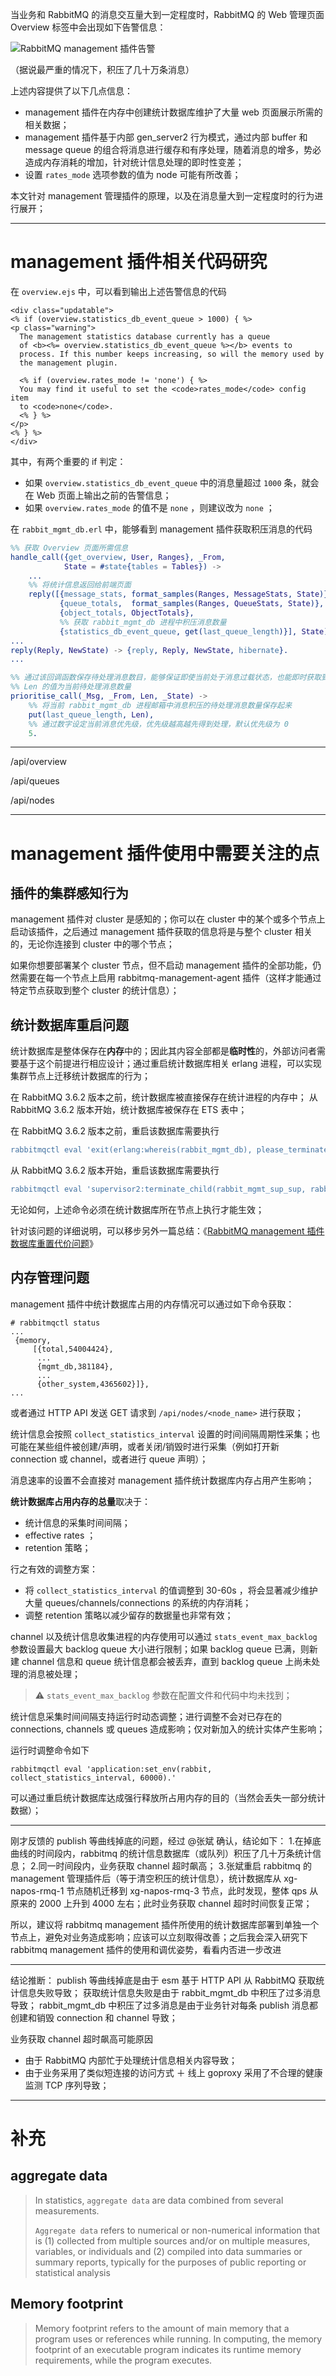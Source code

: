 

当业务和 RabbitMQ 的消息交互量大到一定程度时，RabbitMQ 的 Web 管理页面 Overview 标签中会出现如下告警信息：

![RabbitMQ management 插件告警](https://raw.githubusercontent.com/moooofly/ImageCache/master/Pictures/managerment%20statistics%20database%20%E8%BF%87%E8%BD%BD%E9%97%AE%E9%A2%98.png "RabbitMQ management 插件告警")

（据说最严重的情况下，积压了几十万条消息）

上述内容提供了以下几点信息：
- management 插件在内存中创建统计数据库维护了大量 web 页面展示所需的相关数据；
- management 插件基于内部 gen_server2 行为模式，通过内部 buffer 和 message queue 的组合将消息进行缓存和有序处理，随着消息的增多，势必造成内存消耗的增加，针对统计信息处理的即时性变差；
- 设置 `rates_mode` 选项参数的值为 node 可能有所改善；


本文针对 management 管理插件的原理，以及在消息量大到一定程度时的行为进行展开；

----------

# management 插件相关代码研究

在 `overview.ejs` 中，可以看到输出上述告警信息的代码

```ejs
<div class="updatable">
<% if (overview.statistics_db_event_queue > 1000) { %>
<p class="warning">
  The management statistics database currently has a queue
  of <b><%= overview.statistics_db_event_queue %></b> events to
  process. If this number keeps increasing, so will the memory used by
  the management plugin.

  <% if (overview.rates_mode != 'none') { %>
  You may find it useful to set the <code>rates_mode</code> config item
  to <code>none</code>.
  <% } %>
</p>
<% } %>
</div>
```
其中，有两个重要的 if 判定：
- 如果 `overview.statistics_db_event_queue` 中的消息量超过 `1000` 条，就会在 Web 页面上输出之前的告警信息；
- 如果 `overview.rates_mode` 的值不是 `none` ，则建议改为 `none` ；


在 `rabbit_mgmt_db.erl` 中，能够看到 management 插件获取积压消息的代码

```erlang
%% 获取 Overview 页面所需信息       
handle_call({get_overview, User, Ranges}, _From,
            State = #state{tables = Tables}) ->
    ...
    %% 将统计信息返回给前端页面
    reply([{message_stats, format_samples(Ranges, MessageStats, State)},
           {queue_totals,  format_samples(Ranges, QueueStats, State)},
           {object_totals, ObjectTotals},
           %% 获取 rabbit_mgmt_db 进程中积压消息数量
           {statistics_db_event_queue, get(last_queue_length)}], State);
...
reply(Reply, NewState) -> {reply, Reply, NewState, hibernate}.
...
```

```erlang
%% 通过该回调函数保存待处理消息数目，能够保证即使当前处于消息过载状态，也能即时获取到数值；
%% Len 的值为当前待处理消息数量
prioritise_call(_Msg, _From, Len, _State) ->
    %% 将当前 rabbit_mgmt_db 进程邮箱中消息积压的待处理消息数量保存起来
    put(last_queue_length, Len),
    %% 通过数字设定当前消息优先级，优先级越高越先得到处理，默认优先级为 0
    5.
```


----------


/api/overview

/api/queues

/api/nodes

----------

# management 插件使用中需要关注的点


## 插件的集群感知行为
management 插件对 cluster 是感知的；你可以在 cluster 中的某个或多个节点上启动该插件，之后通过 management 插件获取的信息将是与整个 cluster 相关的，无论你连接到 cluster 中的哪个节点；

如果你想要部署某个 cluster 节点，但不启动 management 插件的全部功能，仍然需要在每一个节点上启用 rabbitmq-management-agent 插件（这样才能通过特定节点获取到整个 cluster 的统计信息）；


## 统计数据库重启问题

统计数据库是整体保存在**内存**中的；因此其内容全部都是**临时性**的，外部访问者需要基于这个前提进行相应设计；通过重启统计数据库相关 erlang 进程，可以实现集群节点上迁移统计数据库的行为；

在 RabbitMQ 3.6.2 版本之前，统计数据库被直接保存在统计进程的内存中；
从 RabbitMQ 3.6.2 版本开始，统计数据库被保存在 ETS 表中；

在 RabbitMQ 3.6.2 版本之前，重启该数据库需要执行

```erlang
rabbitmqctl eval 'exit(erlang:whereis(rabbit_mgmt_db), please_terminate).'
```

从 RabbitMQ 3.6.2 版本开始，重启该数据库需要执行

```erlang
rabbitmqctl eval 'supervisor2:terminate_child(rabbit_mgmt_sup_sup, rabbit_mgmt_sup), rabbit_mgmt_sup_sup:start_child().'
```

无论如何，上述命令必须在统计数据库所在节点上执行才能生效；

针对该问题的详细说明，可以移步另外一篇总结：《[RabbitMQ management 插件数据库重置代价问题](https://github.com/moooofly/MarkSomethingDown/blob/master/RabbitMQ%20management%20%E6%8F%92%E4%BB%B6%E6%95%B0%E6%8D%AE%E5%BA%93%E9%87%8D%E7%BD%AE%E4%BB%A3%E4%BB%B7%E9%97%AE%E9%A2%98.md)》


## 内存管理问题

management 插件中统计数据库占用的内存情况可以通过如下命令获取：

```shell
# rabbitmqctl status
...
 {memory,
     [{total,54004424},
      ...
      {mgmt_db,381184},
      ...
      {other_system,4365602}]},
...
```

或者通过 HTTP API 发送 GET 请求到 `/api/nodes/<node_name>` 进行获取；

统计信息会按照 `collect_statistics_interval` 设置的时间间隔周期性采集；也可能在某些组件被创建/声明，或者关闭/销毁时进行采集（例如打开新 connection 或 channel，或者进行 queue 声明）；

消息速率的设置不会直接对 management 插件统计数据库内存占用产生影响；

**统计数据库占用内存的总量**取决于：
- 统计信息的采集时间间隔；
- effective rates ；
- retention 策略；

行之有效的调整方案：
- 将 `collect_statistics_interval` 的值调整到 30-60s ，将会显著减少维护大量 queues/channels/connections 的系统的内存消耗；
- 调整 retention 策略以减少留存的数据量也非常有效；

channel 以及统计信息收集进程的内存使用可以通过 `stats_event_max_backlog` 参数设置最大 backlog queue 大小进行限制；如果 backlog queue 已满，则新建 channel 信息和 queue 统计信息都会被丢弃，直到 backlog queue 上尚未处理的消息被处理；

> ⚠️ `stats_event_max_backlog` 参数在配置文件和代码中均未找到；

统计信息采集时间间隔支持运行时动态调整；进行调整不会对已存在的 connections, channels 或 queues 造成影响；仅对新加入的统计实体产生影响；

运行时调整命令如下
```shell
rabbitmqctl eval 'application:set_env(rabbit, collect_statistics_interval, 60000).'
```

可以通过重启统计数据库达成强行释放所占用内存的目的（当然会丢失一部分统计数据）；



----------


刚才反馈的 publish 等曲线掉底的问题，经过 @张斌 确认，结论如下：
1.在掉底曲线的时间段内，rabbitmq 的统计信息数据库（或队列）积压了几十万条统计信息；
2.同一时间段内，业务获取 channel 超时飙高；
3.张斌重启 rabbitmq 的 management 管理插件后（等于清空积压的统计信息），统计数据库从 xg-napos-rmq-1 节点随机迁移到 xg-napos-rmq-3 节点，此时发现，整体 qps 从原来的 2000 上升到 4000 左右；此时业务获取 channel 超时时间恢复正常；


所以，建议将 rabbitmq management 插件所使用的统计数据库部署到单独一个节点上，避免对业务造成影响；应该可以立刻取得改善；之后我会深入研究下 rabbitmq management 插件的使用和调优姿势，看看内否进一步改进


----------

结论推断：
publish 等曲线掉底是由于 esm 基于 HTTP API 从 RabbitMQ 获取统计信息失败导致；
获取统计信息失败是由于 rabbit_mgmt_db 中积压了过多消息导致；
rabbit_mgmt_db 中积压了过多消息是由于业务针对每条 publish 消息都创建和销毁 connection 和 channel 导致；

业务获取 channel 超时飙高可能原因
- 由于 RabbitMQ 内部忙于处理统计信息相关内容导致；
- 由于业务采用了类似短连接的访问方式 ＋ 线上 goproxy 采用了不合理的健康监测 TCP 序列导致；


----------


# 补充

## aggregate data

> In statistics, `aggregate data` are data combined from several measurements.
> 
> `Aggregate data` refers to numerical or non-numerical information that is (1) collected from multiple sources and/or on multiple measures, variables, or individuals and (2) compiled into data summaries or summary reports, typically for the purposes of public reporting or statistical analysis
> 

## Memory footprint

> Memory footprint refers to the amount of main memory that a program uses or references while running.
> In computing, the memory footprint of an executable program indicates its runtime memory requirements, while the program executes. 



